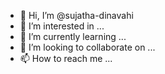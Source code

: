 - 👋 Hi, I’m @sujatha-dinavahi
- 👀 I’m interested in ...
- 🌱 I’m currently learning ...
- 💞️ I’m looking to collaborate on ...
- 📫 How to reach me ...

<!---
sujatha-dinavahi/sujatha-dinavahi is a ✨ special ✨ repository because its `README.md` (this file) appears on your GitHub profile.
You can click the Preview link to take a look at your changes.
--->
